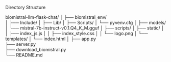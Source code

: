 
Directory Structure

biomistral-llm-flask-chat/
│
├── biomistral_env/                     
│   ├── Include/
│   ├── Lib/
│   ├── Scripts/
│   └── pyvenv.cfg
│
├── models/
│   └── mistral-7b-instruct-v0.1.Q4_K_M.gguf
│
├── scripts/
│   ├── static/
│   │   ├── index_js.js
│   │   ├── index_style.css
│   │   └── logo.png
│   └── templates/
│       └── index.html
│
├── app.py                               
├── server.py                            
├── download_biomistral.py               
└── README.md                            
